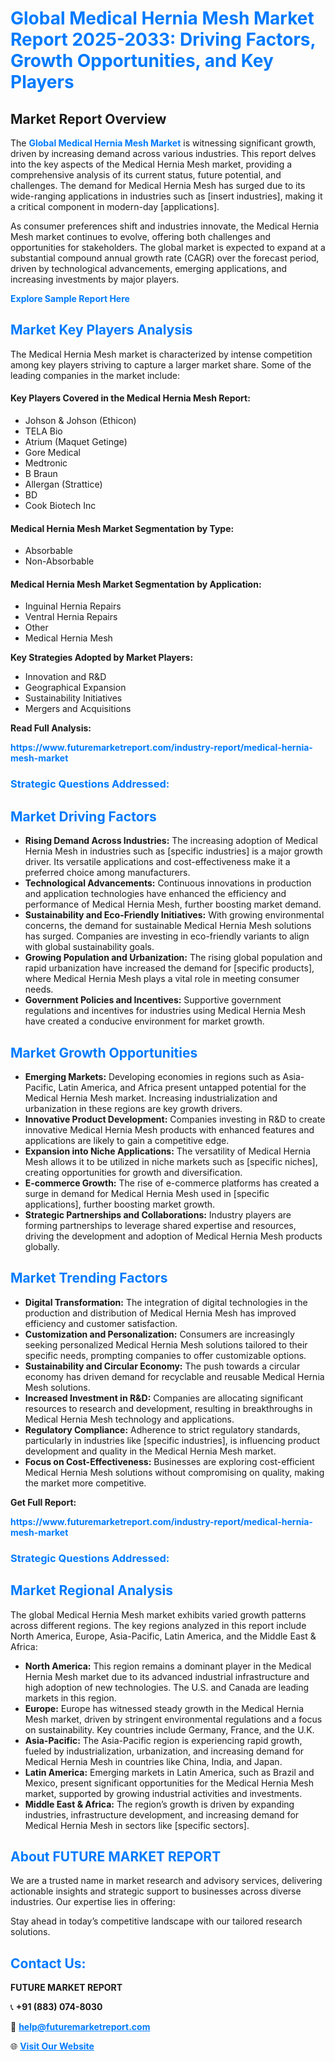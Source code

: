 <h1 style="color: #007BFF;">Global Medical Hernia Mesh Market Report 2025-2033: Driving Factors, Growth Opportunities, and Key Players</h1>

<section id="overview">
<h2>Market Report Overview</h2>
<p>The <a href="https://www.futuremarketreport.com/industry-report/medical-hernia-mesh-market" style="color: #007BFF; text-decoration: none;"><strong>Global Medical Hernia Mesh Market</strong></a> is witnessing significant growth, driven by increasing demand across various industries. This report delves into the key aspects of the Medical Hernia Mesh market, providing a comprehensive analysis of its current status, future potential, and challenges. The demand for Medical Hernia Mesh has surged due to its wide-ranging applications in industries such as [insert industries], making it a critical component in modern-day [applications].</p>
<p>As consumer preferences shift and industries innovate, the Medical Hernia Mesh market continues to evolve, offering both challenges and opportunities for stakeholders. The global market is expected to expand at a substantial compound annual growth rate (CAGR) over the forecast period, driven by technological advancements, emerging applications, and increasing investments by major players.</p>
</section>

<section id="overview">
<p><a href="https://www.futuremarketreport.com/request-sample/reportId=122901" style="color: #007BFF; text-decoration: none;"><strong>Explore Sample Report Here</strong></a></p>
</section>

<section id="key-players">
<h2 style="color: #007BFF;">Market Key Players Analysis</h2>
<p>The Medical Hernia Mesh market is characterized by intense competition among key players striving to capture a larger market share. Some of the leading companies in the market include:</p>
<h4>Key Players Covered in the Medical Hernia Mesh Report:</h4>
<ul><li>Johson &amp; Johson (Ethicon)</li><li>TELA Bio</li><li>Atrium (Maquet Getinge)</li><li>Gore Medical</li><li>Medtronic</li><li>B Braun</li><li>Allergan (Strattice)</li><li>BD</li><li>Cook Biotech Inc</li></ul>
<h4>Medical Hernia Mesh Market Segmentation by Type:</h4>
<ul><li>Absorbable</li><li>Non-Absorbable</li></ul>

<h4>Medical Hernia Mesh Market Segmentation by Application:</h4>
<ul><li>Inguinal Hernia Repairs</li><li>Ventral Hernia Repairs</li><li>Other</li><li>Medical Hernia Mesh</li></ul>
<p><strong>Key Strategies Adopted by Market Players:</strong></p>
<ul>
<li>Innovation and R&D</li>
<li>Geographical Expansion</li>
<li>Sustainability Initiatives</li>
<li>Mergers and Acquisitions</li>
</ul>
</section>

<section>
<p><strong>Read Full Analysis: </strong></p><a href="https://www.futuremarketreport.com/industry-report/medical-hernia-mesh-market" style="color: #007BFF; text-decoration: none;"><strong>https://www.futuremarketreport.com/industry-report/medical-hernia-mesh-market</strong></a>
<h3 style="color: #007BFF;">Strategic Questions Addressed:</h3>
</section>

<section id="driving-factors">
<h2 style="color: #007BFF;">Market Driving Factors</h2>
<ul>
<li><strong>Rising Demand Across Industries:</strong> The increasing adoption of Medical Hernia Mesh in industries such as [specific industries] is a major growth driver. Its versatile applications and cost-effectiveness make it a preferred choice among manufacturers.</li>
<li><strong>Technological Advancements:</strong> Continuous innovations in production and application technologies have enhanced the efficiency and performance of Medical Hernia Mesh, further boosting market demand.</li>
<li><strong>Sustainability and Eco-Friendly Initiatives:</strong> With growing environmental concerns, the demand for sustainable Medical Hernia Mesh solutions has surged. Companies are investing in eco-friendly variants to align with global sustainability goals.</li>
<li><strong>Growing Population and Urbanization:</strong> The rising global population and rapid urbanization have increased the demand for [specific products], where Medical Hernia Mesh plays a vital role in meeting consumer needs.</li>
<li><strong>Government Policies and Incentives:</strong> Supportive government regulations and incentives for industries using Medical Hernia Mesh have created a conducive environment for market growth.</li>
</ul>
</section>

<section id="growth-opportunities">
<h2 style="color: #007BFF;">Market Growth Opportunities</h2>
<ul>
<li><strong>Emerging Markets:</strong> Developing economies in regions such as Asia-Pacific, Latin America, and Africa present untapped potential for the Medical Hernia Mesh market. Increasing industrialization and urbanization in these regions are key growth drivers.</li>
<li><strong>Innovative Product Development:</strong> Companies investing in R&D to create innovative Medical Hernia Mesh products with enhanced features and applications are likely to gain a competitive edge.</li>
<li><strong>Expansion into Niche Applications:</strong> The versatility of Medical Hernia Mesh allows it to be utilized in niche markets such as [specific niches], creating opportunities for growth and diversification.</li>
<li><strong>E-commerce Growth:</strong> The rise of e-commerce platforms has created a surge in demand for Medical Hernia Mesh used in [specific applications], further boosting market growth.</li>
<li><strong>Strategic Partnerships and Collaborations:</strong> Industry players are forming partnerships to leverage shared expertise and resources, driving the development and adoption of Medical Hernia Mesh products globally.</li>
</ul>
</section>

<section id="trending-factors">
<h2 style="color: #007BFF;">Market Trending Factors</h2>
<ul>
<li><strong>Digital Transformation:</strong> The integration of digital technologies in the production and distribution of Medical Hernia Mesh has improved efficiency and customer satisfaction.</li>
<li><strong>Customization and Personalization:</strong> Consumers are increasingly seeking personalized Medical Hernia Mesh solutions tailored to their specific needs, prompting companies to offer customizable options.</li>
<li><strong>Sustainability and Circular Economy:</strong> The push towards a circular economy has driven demand for recyclable and reusable Medical Hernia Mesh solutions.</li>
<li><strong>Increased Investment in R&D:</strong> Companies are allocating significant resources to research and development, resulting in breakthroughs in Medical Hernia Mesh technology and applications.</li>
<li><strong>Regulatory Compliance:</strong> Adherence to strict regulatory standards, particularly in industries like [specific industries], is influencing product development and quality in the Medical Hernia Mesh market.</li>
<li><strong>Focus on Cost-Effectiveness:</strong> Businesses are exploring cost-efficient Medical Hernia Mesh solutions without compromising on quality, making the market more competitive.</li>
</ul>
</section>

<section>
<p><strong>Get Full Report: </strong></p><a href="https://www.futuremarketreport.com/industry-report/medical-hernia-mesh-market" style="color: #007BFF; text-decoration: none;"><strong>https://www.futuremarketreport.com/industry-report/medical-hernia-mesh-market</strong></a>
<h3 style="color: #007BFF;">Strategic Questions Addressed:</h3>
</section>


<section id="regional-analysis">
<h2 style="color: #007BFF;">Market Regional Analysis</h2>
<p>The global Medical Hernia Mesh market exhibits varied growth patterns across different regions. The key regions analyzed in this report include North America, Europe, Asia-Pacific, Latin America, and the Middle East & Africa:</p>
<ul>
<li><strong>North America:</strong> This region remains a dominant player in the Medical Hernia Mesh market due to its advanced industrial infrastructure and high adoption of new technologies. The U.S. and Canada are leading markets in this region.</li>
<li><strong>Europe:</strong> Europe has witnessed steady growth in the Medical Hernia Mesh market, driven by stringent environmental regulations and a focus on sustainability. Key countries include Germany, France, and the U.K.</li>
<li><strong>Asia-Pacific:</strong> The Asia-Pacific region is experiencing rapid growth, fueled by industrialization, urbanization, and increasing demand for Medical Hernia Mesh in countries like China, India, and Japan.</li>
<li><strong>Latin America:</strong> Emerging markets in Latin America, such as Brazil and Mexico, present significant opportunities for the Medical Hernia Mesh market, supported by growing industrial activities and investments.</li>
<li><strong>Middle East & Africa:</strong> The region’s growth is driven by expanding industries, infrastructure development, and increasing demand for Medical Hernia Mesh in sectors like [specific sectors].</li>
</ul>
</section>

<footer>
<h2 style="color: #007BFF;">About FUTURE MARKET REPORT</h2>
<p>We are a trusted name in market research and advisory services, delivering actionable insights and strategic support to businesses across diverse industries. Our expertise lies in offering:</p>

<p>Stay ahead in today’s competitive landscape with our tailored research solutions.</p>

<h2 style="color: #007BFF;">Contact Us:</h2>
<p><strong>FUTURE MARKET REPORT</strong></p>
<p>📞 <strong>+91 (883) 074-8030</strong></p>
<p>📧 <strong><a href="mailto:help@futuremarketreport.com" style="color: #007BFF;">help@futuremarketreport.com</a></strong></p>
<p>🌐 <strong><a href="https://www.futuremarketreport.com/" style="color: #007BFF;">Visit Our Website</a></strong></p>
</footer>